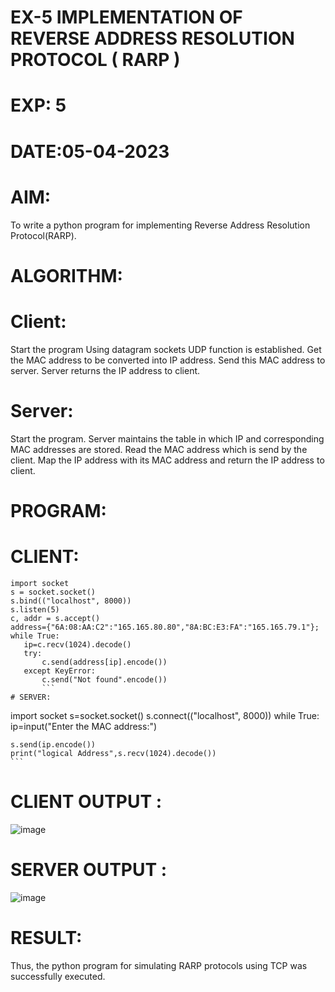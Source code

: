 # EX-5 IMPLEMENTATION OF REVERSE ADDRESS RESOLUTION PROTOCOL ( RARP )

# EXP: 5
# DATE:05-04-2023
# AIM:
To write a python program for implementing Reverse Address Resolution Protocol(RARP).

# ALGORITHM:
# Client:
Start the program
Using datagram sockets UDP function is established.
Get the MAC address to be converted into IP address.
Send this MAC address to server.
Server returns the IP address to client.
# Server:
Start the program.
Server maintains the table in which IP and corresponding MAC addresses are stored.
Read the MAC address which is send by the client.
Map the IP address with its MAC address and return the IP address to client.
# PROGRAM:
# CLIENT:
```
import socket
s = socket.socket()
s.bind(("localhost", 8000))
s.listen(5)
c, addr = s.accept()
address={"6A:08:AA:C2":"165.165.80.80","8A:BC:E3:FA":"165.165.79.1"};
while True:
   ip=c.recv(1024).decode()
   try:
       c.send(address[ip].encode())
   except KeyError:
       c.send("Not found".encode())
       ```
# SERVER:
```
import socket
s=socket.socket()
s.connect(("localhost", 8000))
while True:
    ip=input("Enter the MAC address:")
     
    s.send(ip.encode())
    print("logical Address",s.recv(1024).decode())
    ```
# CLIENT OUTPUT :
![image](https://github.com/sujathamohankumar/EX-5/assets/119394395/11ffb781-f066-4e2a-8b43-8789a794b129)


# SERVER OUTPUT :
![image](https://github.com/sujathamohankumar/EX-5/assets/119394395/a55cd215-51b2-414b-920a-f2c40b083deb)


# RESULT:
Thus, the python program for simulating RARP protocols using TCP was successfully executed.

